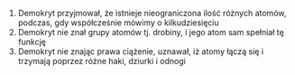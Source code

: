 1. Demokryt przyjmował, że istnieje nieograniczona ilość różnych atomów, podczas, gdy współcześnie mówimy o kilkudziesięciu
2. Demokryt nie znał grupy atomów tj. drobiny, i jego atom sam spełniał tę funkcję
3. Demokryt nie znając prawa ciążenie, uznawał, iż atomy łączą się i trzymają poprzez różne haki, dziurki i odnogi